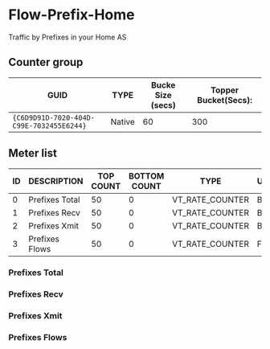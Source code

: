 # Flow-Prefix-Home

Traffic by Prefixes in your Home AS

## Counter group

| GUID                                     | TYPE   | Bucke Size (secs) | Topper Bucket(Secs): |
| ---------------------------------------- | ------ | ----------------- | -------------------- |
| `{C6D9D91D-7020-404D-C99E-7032455E6244}` | Native | 60                | 300                  |



## Meter list


| ID  | DESCRIPTION    | TOP COUNT | BOTTOM COUNT | TYPE            | UNITS |
| --- | -------------- | --------- | ------------ | --------------- | ----- |
| 0   | Prefixes Total | 50        | 0            | VT_RATE_COUNTER | Bps   |
| 1   | Prefixes Recv  | 50        | 0            | VT_RATE_COUNTER | Bps   |
| 2   | Prefixes Xmit  | 50        | 0            | VT_RATE_COUNTER | Bps   |
| 3   | Prefixes Flows | 50        | 0            | VT_RATE_COUNTER | Flws  |


### Prefixes Total 
### Prefixes Recv  
### Prefixes Xmit  
### Prefixes Flows 
